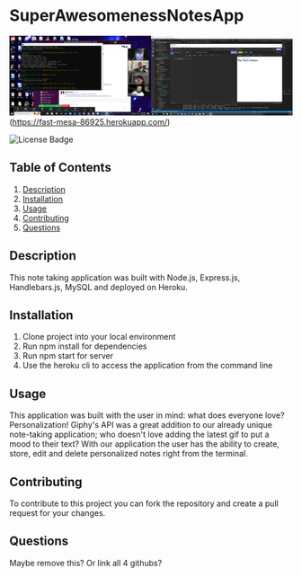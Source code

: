 # SuperAwesomenessNotesApp

![App link](image.png)(https://fast-mesa-86925.herokuapp.com/)

![License Badge](https://shields.io/badge/license-MIT-blue)
## Table of Contents
1. [Description](#description)
2. [Installation](#installation)
3. [Usage](#usage)
4. [Contributing](#contributing)
5. [Questions](#questions)

## Description

This note taking application was built with Node.js, Express.js, Handlebars.js, MySQL and deployed on Heroku. 

## Installation

1. Clone project into your local environment
2. Run npm install for dependencies
3. Run npm start for server 
4. Use the heroku cli to access the application from the command line

## Usage

This application was built with the user in mind: what does everyone love? Personalization! Giphy's API was a great addition to our already unique note-taking application; who doesn't love adding the latest gif to put a mood to their text? With our application the user has the ability to create, store, edit and delete personalized notes right from the terminal. 

## Contributing

To contribute to this project you can fork the repository and create a pull request for your changes.


## Questions
Maybe remove this? Or link all 4 githubs? 

